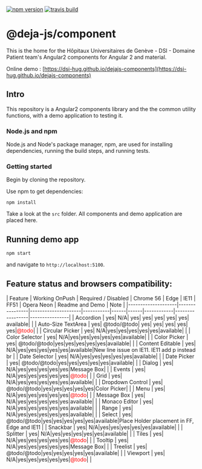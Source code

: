 [![npm version](https://badge.fury.io/js/%40deja-js%2Fcomponent.svg)](https://www.npmjs.com/package/@deja-js/component)
[![travis build](https://travis-ci.org/DSI-HUG/dejajs-components.svg?branch=master)](https://travis-ci.org/DSI-HUG/dejajs-components)

# @deja-js/component
This is the home for the Hôpitaux Universitaires de Genève - DSI - Domaine Patient team's Angular2 components for Angular 2 and material. 

Online demo : [https://dsi-hug.github.io/dejajs-components](https://dsi-hug.github.io/dejajs-components)

## Intro

This repository is a Angular2 components library and the the common utility functions, with a demo application to testing it.

### Node.js and npm

Node.js and Node's package manager, npm, are used for installing dependencies,
running the build steps, and running tests.

### Getting started 

Begin by cloning the repository.

Use npm to get dependencies:

`npm install`

Take a look at the `src` folder. All components and demo application are placed here. 


## Running demo app 

`npm start`

and navigate to `http://localhost:5100`.


## Feature status and browsers compatibility:

| Feature            | Working OnPush | Required / Disabled | Chrome 56 | Edge | IE11 | FF51 | Opera Neon | Readme and Demo | Note           |
|--------------------|----------------|---------------------|-----------|------|------|------------|-----------------|----------------|
| Accordion          |             yes|                  N/A|        yes|   yes|   yes|   yes|         yes|        available|                |
| Auto-Size TextArea |             yes|          @todo/@todo|        yes|   yes|   yes|   yes|         yes|<span style="color:red">@todo</span>| |
| Circular Picker    |             yes|                  N/A|yes|yes|yes|yes|yes|available| |
| Color Selector     |             yes|                  N/A|yes|yes|yes|yes|yes|available| |
| Color Picker       |             yes|          @todo/@todo|yes|yes|yes|yes|yes|available| |
| Content Editable   |             yes|                 N/A|yes|yes|yes|yes|yes|available|New line issue on IE11. IE11 add p instead br |
| Date Selector      |             yes|                 N/A|yes|yes|yes|yes|yes|available| |
| Date Picker        |             yes|          @todo/@todo|yes|yes|yes|yes|yes|available| |
| Dialog             |             yes|                 N/A|yes|yes|yes|yes|yes|Message Box| |
| Events             |             yes|                 N/A|yes|yes|yes|yes|yes|<span style="color:red">@todo</span>| |
| Grid               |             yes|                 N/A|yes|yes|yes|yes|yes|available| |
| Dropdown Control   |             yes|          @todo/@todo|yes|yes|yes|yes|yes|Color Picker| |
| Menu               |             yes|                 N/A|yes|yes|yes|yes|yes|<span style="color:red">@todo</span>| |
| Message Box        |             yes|                 N/A|yes|yes|yes|yes|yes|available| |
| Monaco Editor      |             yes|                 N/A|yes|yes|yes|yes|yes|available| |
| Range              |             yes|                 N/A|yes|yes|yes|yes|yes|available| |
| Select             |             yes|          @todo/@todo|yes|yes|yes|yes|yes|available|Place Holder placement in FF, Edge and IE11 |
| Snackbar           |             yes|                 N/A|yes|yes|yes|yes|yes|available| |
| Splitter           |             yes|                 N/A|yes|yes|yes|yes|yes|available| |
| Tiles              |             yes|                 N/A|yes|yes|yes|yes|yes|<span style="color:red">@todo</span>| |
| Tooltip            |             yes|                 N/A|yes|yes|yes|yes|yes|Message Box| |
| Treelist           |             yes|          @todo/@todo|yes|yes|yes|yes|yes|available| |
| Viewport           |             yes|                 N/A|yes|yes|yes|yes|yes|<span style="color:red">@todo</span>| |
